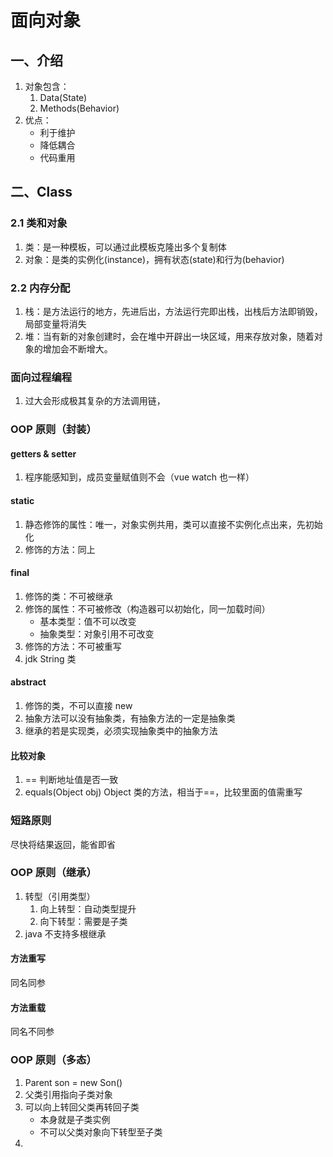 # 面向对象

## 一、介绍

1. 对象包含：
   1. Data(State)
   2. Methods(Behavior)
2. 优点：
   - 利于维护
   - 降低耦合
   - 代码重用

## 二、Class

### 2.1 类和对象

1. 类：是一种模板，可以通过此模板克隆出多个复制体
2. 对象：是类的实例化(instance)，拥有状态(state)和行为(behavior)

### 2.2 内存分配

1. 栈：是方法运行的地方，先进后出，方法运行完即出栈，出栈后方法即销毁，局部变量将消失
2. 堆：当有新的对象创建时，会在堆中开辟出一块区域，用来存放对象，随着对象的增加会不断增大。

### 面向过程编程

1. 过大会形成极其复杂的方法调用链，

### OOP 原则（封装）

#### getters & setter

1. 程序能感知到，成员变量赋值则不会（vue watch 也一样）

#### static

1. 静态修饰的属性：唯一，对象实例共用，类可以直接不实例化点出来，先初始化
2. 修饰的方法：同上

#### final

1. 修饰的类：不可被继承
2. 修饰的属性：不可被修改（构造器可以初始化，同一加载时间）
   - 基本类型：值不可以改变
   - 抽象类型：对象引用不可改变
3. 修饰的方法：不可被重写
4. jdk String 类

#### abstract

1. 修饰的类，不可以直接 new
2. 抽象方法可以没有抽象类，有抽象方法的一定是抽象类
3. 继承的若是实现类，必须实现抽象类中的抽象方法

#### 比较对象

1. == 判断地址值是否一致
2. equals(Object obj) Object 类的方法，相当于==，比较里面的值需重写

### 短路原则

尽快将结果返回，能省即省

### OOP 原则（继承）

1. 转型（引用类型）
   1. 向上转型：自动类型提升
   2. 向下转型：需要是子类
2. java 不支持多根继承

#### 方法重写

同名同参

#### 方法重载

同名不同参

### OOP 原则（多态）

1. Parent son = new Son()
2. 父类引用指向子类对象
3. 可以向上转回父类再转回子类
   - 本身就是子类实例
   - 不可以父类对象向下转型至子类
4.
